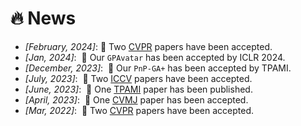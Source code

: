 # 🔥 News
- *[February, 2024]*:  🎉 Two [CVPR](https://cvpr2024.thecvf.com/) papers have been accepted.
- *[Jan, 2024]*: &nbsp;🎉 Our `GPAvatar` has been accepted by ICLR 2024.
- *[December, 2023]*: &nbsp;🎉 Our `PnP-GA+` has been accepted by TPAMI.
- *[July, 2023]*: &nbsp;🎉 Two [ICCV](https://iccv2023.thecvf.com) papers have been accepted.
- *[June, 2023]*: &nbsp;🎉 One [TPAMI](https://ieeexplore.ieee.org/document/9220850) paper has been published.
- *[April, 2023]*: &nbsp;🎉 One [CVMJ](https://www.sciopen.com/article/10.1007/s41095-022-0294-4) paper has been accepted.
- *[Mar, 2022]*: &nbsp;🎉 Two [CVPR](https://cvpr2022.thecvf.com/) papers have been accepted.
